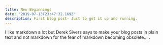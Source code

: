 ```yaml
---
title: New Beginnings
date: "2019-07-13T23:47:32.169Z"
description: First blog post- Just to get it up and running.
---
```


I like markdown a lot but Derek Sivers says to make your blog posts in plain text and not markdown for the fear of markdown becoming obsolete... .
